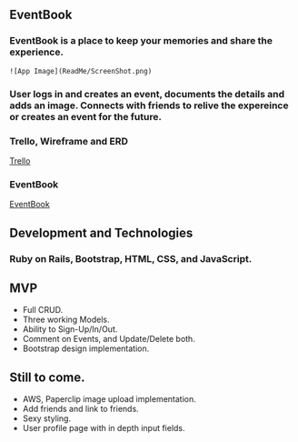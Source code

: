 ## EventBook
  
  

### EventBook is a place to keep your memories and share the experience. 

`![App Image](ReadMe/ScreenShot.png)`
### User logs in and creates an event, documents the details and adds an image. Connects with friends to relive the expereince or creates an event for the future. 


### Trello, Wireframe and ERD

<a href= "https://trello.com/b/BegP0Rjo/eventbook">Trello</a>

### EventBook

<a href= "https://salty-garden-61134.herokuapp.com/login">EventBook</a> 

## Development and Technologies
### Ruby on Rails, Bootstrap, HTML, CSS, and JavaScript.

## MVP
-  Full CRUD.  
-  Three working Models.
-  Ability to Sign-Up/In/Out.
-  Comment on Events, and Update/Delete both.
-  Bootstrap design implementation.

## Still to come.
-  AWS, Paperclip image upload implementation.
-  Add friends and link to friends.
-  Sexy styling.
-  User profile page with in depth input fields.

